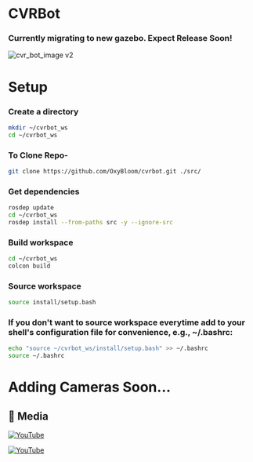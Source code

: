 # CVRBot
### Currently migrating to new gazebo. Expect Release Soon!
![cvr_bot_image v2](https://github.com/user-attachments/assets/54451a6c-dc5d-4ade-80e8-ca83ea193616)



# Setup
### Create a directory
```sh
mkdir ~/cvrbot_ws
cd ~/cvrbot_ws
```

### To Clone Repo-
```sh
git clone https://github.com/OxyBloom/cvrbot.git ./src/
```
### Get dependencies
```sh
rosdep update
cd ~/cvrbot_ws
rosdep install --from-paths src -y --ignore-src
```

### Build workspace
```sh
cd ~/cvrbot_ws
colcon build
```
### Source workspace

```sh
source install/setup.bash
```
### If you don't want to source workspace everytime add to your shell's configuration file for convenience, e.g., ~/.bashrc:

```sh
echo "source ~/cvrbot_ws/install/setup.bash" >> ~/.bashrc
source ~/.bashrc
```
# Adding Cameras Soon...

## :selfie: Media
[![YouTube](http://i.ytimg.com/vi/K5cwBx4CH-k/hqdefault.jpg)](https://www.youtube.com/watch?v=K5cwBx4CH-k)

[![YouTube](http://i.ytimg.com/vi/KDDOLi5bUGU/hqdefault.jpg)](https://www.youtube.com/watch?v=KDDOLi5bUGU)
